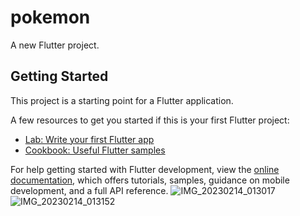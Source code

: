 # pokemon

A new Flutter project.

## Getting Started

This project is a starting point for a Flutter application.

A few resources to get you started if this is your first Flutter project:

- [Lab: Write your first Flutter app](https://docs.flutter.dev/get-started/codelab)
- [Cookbook: Useful Flutter samples](https://docs.flutter.dev/cookbook)

For help getting started with Flutter development, view the
[online documentation](https://docs.flutter.dev/), which offers tutorials,
samples, guidance on mobile development, and a full API reference.
![IMG_20230214_013017](https://user-images.githubusercontent.com/118123530/218568941-13eef571-1c2f-497b-ad67-3d2b9ddda718.jpg)
![IMG_20230214_013152](https://user-images.githubusercontent.com/118123530/218568964-12138a8f-07fb-4513-a7bd-73f0a4d44c40.jpg)
